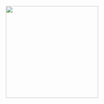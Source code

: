 <div id="header" align="center">
  <img src="https://media.giphy.com/media/de5bARu0SsXiU/giphy.gif" width="250"/>
</div>
